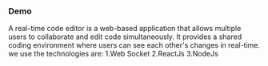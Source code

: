 ### Demo

A real-time code editor is a web-based application that allows multiple users to collaborate and edit code simultaneously. It provides a shared coding environment where users can see each other's changes in real-time.
we use the technologies are:
1.Web Socket
2.ReactJs
3.NodeJs
